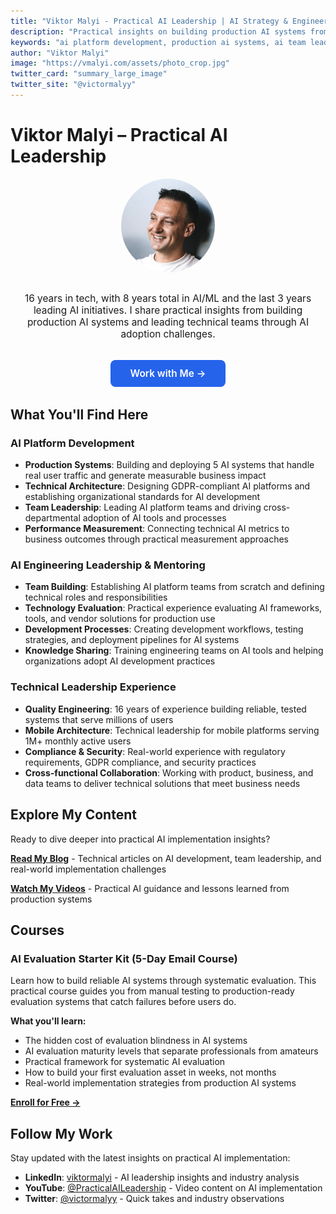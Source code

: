 ```yaml
---
title: "Viktor Malyi - Practical AI Leadership | AI Strategy & Engineering Consulting"
description: "Practical insights on building production AI systems from 16 years in tech and 8 years in AI/ML. AI Strategy & Engineering Consultant helping companies ship AI initiatives. Learn from real-world experience deploying 5 production AI systems and driving organizational AI adoption."
keywords: "ai platform development, production ai systems, ai team leadership, mlops, ai engineering, ai implementation, practical ai, ai platform architecture, ai adoption, gdpr ai compliance"
author: "Viktor Malyi"
image: "https://vmalyi.com/assets/photo_crop.jpg"
twitter_card: "summary_large_image"
twitter_site: "@victormalyy"
---
```


# Viktor Malyi – Practical AI Leadership

<div style="display: flex; align-items: center; gap: 2rem; margin-bottom: 2rem; flex-wrap: wrap; justify-content: center; text-align: center;">
  <img src="assets/photo_crop.jpg" alt="Viktor Malyi" style="width: 150px; height: 150px; border-radius: 50%; object-fit: cover; flex-shrink: 0;">
  <div>
    <p style="font-size: 1.1em; margin: 0;">16 years in tech, with 8 years total in AI/ML and the last 3 years leading AI initiatives. I share practical insights from building production AI systems and leading technical teams through AI adoption challenges.</p>
  </div>
</div>

<div style="text-align: center; margin: 2rem 0;">
  <a href="https://practical-ai-leadership.com" target="_blank" rel="noopener noreferrer" style="display: inline-block; padding: 0.75rem 2rem; background-color: #2563eb; color: white; text-decoration: none; border-radius: 0.5rem; font-weight: 600; font-size: 1.1em; transition: background-color 0.2s;">Work with Me →</a>
</div>

## What You'll Find Here

### AI Platform Development
- **Production Systems**: Building and deploying 5 AI systems that handle real user traffic and generate measurable business impact
- **Technical Architecture**: Designing GDPR-compliant AI platforms and establishing organizational standards for AI development
- **Team Leadership**: Leading AI platform teams and driving cross-departmental adoption of AI tools and processes
- **Performance Measurement**: Connecting technical AI metrics to business outcomes through practical measurement approaches

### AI Engineering Leadership & Mentoring
- **Team Building**: Establishing AI platform teams from scratch and defining technical roles and responsibilities
- **Technology Evaluation**: Practical experience evaluating AI frameworks, tools, and vendor solutions for production use
- **Development Processes**: Creating development workflows, testing strategies, and deployment pipelines for AI systems
- **Knowledge Sharing**: Training engineering teams on AI tools and helping organizations adopt AI development practices

### Technical Leadership Experience
- **Quality Engineering**: 16 years of experience building reliable, tested systems that serve millions of users
- **Mobile Architecture**: Technical leadership for mobile platforms serving 1M+ monthly active users
- **Compliance & Security**: Real-world experience with regulatory requirements, GDPR compliance, and security practices
- **Cross-functional Collaboration**: Working with product, business, and data teams to deliver technical solutions that meet business needs

## Explore My Content

Ready to dive deeper into practical AI implementation insights?

**[Read My Blog](/blog/)** - Technical articles on AI development, team leadership, and real-world implementation challenges

**[Watch My Videos](https://www.youtube.com/@PracticalAILeadership)** - Practical AI guidance and lessons learned from production systems

## Courses

### AI Evaluation Starter Kit (5-Day Email Course)

Learn how to build reliable AI systems through systematic evaluation. This practical course guides you from manual testing to production-ready evaluation systems that catch failures before users do.

**What you'll learn:**

- The hidden cost of evaluation blindness in AI systems
- AI evaluation maturity levels that separate professionals from amateurs
- Practical framework for systematic AI evaluation
- How to build your first evaluation asset in weeks, not months
- Real-world implementation strategies from production AI systems

[**Enroll for Free →**](https://practical-ai-leadership.com/ai-evals-starter-kit-email-course)

## Follow My Work

Stay updated with the latest insights on practical AI implementation:

- **LinkedIn**: [viktormalyi](https://de.linkedin.com/in/viktormalyi) - AI leadership insights and industry analysis
- **YouTube**: [@PracticalAILeadership](https://www.youtube.com/@PracticalAILeadership) - Video content on AI implementation
- **Twitter**: [@victormalyy](https://twitter.com/victormalyy) - Quick takes and industry observations
